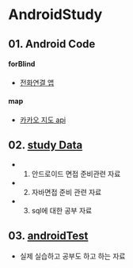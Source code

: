# AndroidStudy
## 01. Android Code
#### forBlind
- [전화연결 앱](./01.androidCode/01.forBlind)
#### map

- [카카오 지도 api](./01.androidCode/02.map) 



## 02. [study Data](./02.studyData)
- 1. 안드로이드 면접 준비관련 자료
- 2. 자바면접 준비 관련 자료
- 3. sql에 대한 공부 자료



## 03. [androidTest](./03.anroidTest)

- 실제 실습하고 공부도 하고 하는 자료

